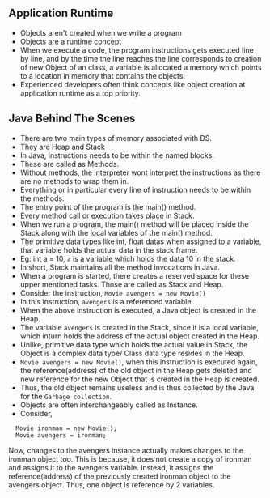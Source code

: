 ## Application Runtime

- Objects aren't created when we write a program
- Objects are a runtime concept
- When we execute a code, the program instructions gets executed line by line, and by the time the line reaches the line corresponds to creation of new Object of an class, a variable is allocated a memory which points to a location in memory that contains the objects.
- Experienced developers often think concepts like object creation at application runtime as a top priority.

## Java Behind The Scenes

- There are two main types of memory associated with DS.
- They are Heap and Stack
- In Java, instructions needs to be within the named blocks.
- These are called as Methods.
- Without methods, the interpreter wont interpret the instructions as there are no methods to wrap them in.
- Everything or in particular every line of instruction needs to be within the methods.
- The entry point of the program is the main() method.
- Every method call or execution takes place in Stack.
- When we run a program, the main() method will be placed inside the Stack along with the local variables of the main() method.
- The primitive data types like int, float datas when assigned to a variable, that variable holds the actual data in the stack frame.
- Eg: int a = 10, `a` is a variable which holds the data 10 in the stack.
- In short, Stack maintains all the method invocations in Java.
- When a program is started, there creates a reserved space for these upper mentioned tasks. Those are called as Stack and Heap.
- Consider the instruction, `Movie avengers = new Movie()`
- In this instruction, `avengers` is a referenced variable. 
- When the above instruction is executed, a Java object is created in the Heap.
- The variable `avengers` is created in the Stack, since it is a local variable, which inturn holds the address of the actual object created in the Heap.
- Unlike, primitive data type which holds the actual value in Stack, the Object is a complex data type/ Class data type resides in the Heap.
- `Movie avengers = new Movie()`, when this instruction is executed again, the reference(address) of the old object in the Heap gets deleted and new reference for the new Object that is created in the Heap is created.
- Thus, the old object remains useless and is thus collected by the Java for the `Garbage collection`.
- Objects are often interchangeably called as Instance.
- Consider, 

```
  Movie ironman = new Movie();
  Movie avengers = ironman;
```
Now, changes to the avengers instance actually makes changes to the ironman object too.
This is because, it does not create a copy of ironman and assigns it to the avengers variable. Instead, it assigns the reference(address) of the previously created ironman object to the avengers object. Thus, one object is reference by 2 variables.
